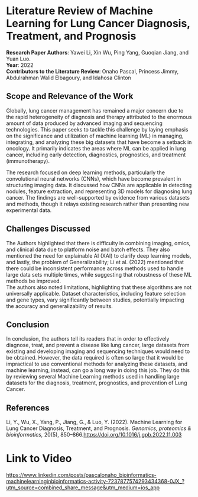 # Literature Review of Machine Learning for Lung Cancer Diagnosis, Treatment, and Prognosis
**Research Paper Authors**: Yawei Li, Xin Wu, Ping Yang, Guoqian Jiang, and Yuan Luo.  
**Year**: 2022  
**Contributors to the Literature Review**: Onaho Pascal, Princess Jimmy, Abdulrahman Walid Elbagoury, and Idahosa Clinton
## Scope and Relevance of the Work
  Globally, lung cancer management has remained a major concern due to the rapid heterogeneity of diagnosis and therapy attributed to the enormous amount of data produced by advanced imaging and sequencing technologies. This paper seeks to tackle this challenge by laying emphasis on the significance and utilization of machine learning (ML) in managing, integrating, and analyzing these big datasets that have become a setback in oncology. It primarily indicates the areas where ML can be applied in lung cancer, including early detection, diagnostics, prognostics, and treatment (immunotherapy).   
  
  The research focused on deep learning methods, particularly the convolutional neural networks (CNNs), which have become prevalent in structuring imaging data. It discussed how CNNs are applicable in detecting nodules, feature extraction, and representing 3D models for diagnosing lung cancer. The findings are well-supported by evidence from various datasets and methods, though it relays existing research rather than presenting new experimental data.
   ## Challenges Discussed
The Authors highlighted that there is difficulty in combining imaging, omics, and clinical data due to platform noise and batch effects. They also mentioned the need for explainable AI (XAI) to clarify deep learning models, and lastly, the problem of Generalizability; Li et al. (2022) mentioned that there could be inconsistent performance across methods used to handle large data sets multiple times, while suggesting that robustness of these ML methods be improved.  
The authors also noted limitations, highlighting that these algorithms are not universally applicable. Dataset characteristics, including feature selection and gene types, vary significantly between studies, potentially impacting the accuracy and generalizability of results.
## Conclusion
In conclusion, the authors tell its readers that in order to effectively diagnose, treat, and prevent a disease like lung cancer, large datasets from existing and developing imaging and sequencing techniques would need to be obtained. However, the data required is often so large that it would be impractical to use conventional methods for analyzing these datasets, and machine learning, instead, can go a long way in doing this job. They do this by reviewing several Machine Learning methods used in handling large datasets for the diagnosis, treatment, prognostics, and prevention of Lung Cancer.  
## References
Li, Y., Wu, X., Yang, P., Jiang, G., & Luo, Y. (2022). Machine Learning for Lung Cancer Diagnosis, Treatment, and Prognosis. *Genomics, proteomics & bioinformatics,* 20(5), 850–866.https://doi.org/10.1016/j.gpb.2022.11.003

# Link to Video
https://www.linkedin.com/posts/pascalonaho_bioinformatics-machinelearninginbioinformatics-activity-7237877574293434368-0JX_?utm_source=combined_share_message&utm_medium=ios_app


